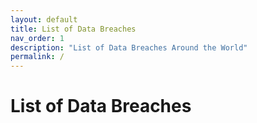 ```yaml
---
layout: default
title: List of Data Breaches
nav_order: 1
description: "List of Data Breaches Around the World"
permalink: /
---
```


# List of Data Breaches


